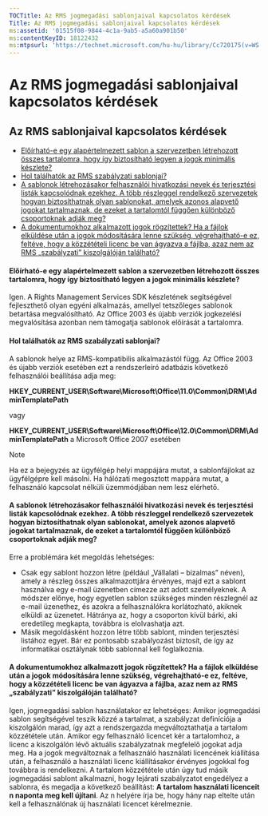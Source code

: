 ```yaml
---
TOCTitle: Az RMS jogmegadási sablonjaival kapcsolatos kérdések
Title: Az RMS jogmegadási sablonjaival kapcsolatos kérdések
ms:assetid: '01515f08-9844-4c1a-9ab5-a5a60a901b50'
ms:contentKeyID: 18122432
ms:mtpsurl: 'https://technet.microsoft.com/hu-hu/library/Cc720175(v=WS.10)'
---
```


Az RMS jogmegadási sablonjaival kapcsolatos kérdések
====================================================

Az RMS sablonjaival kapcsolatos kérdések
----------------------------------------

-   [Előírható-e egy alapértelmezett sablon a szervezetben létrehozott összes tartalomra, hogy így biztosítható legyen a jogok minimális készlete?](#bkmk_57)
-   [Hol találhatók az RMS szabályzati sablonjai?](#bkmk_58)
-   [A sablonok létrehozásakor felhasználói hivatkozási nevek és terjesztési listák kapcsolódnak ezekhez. A több részleggel rendelkező szervezetek hogyan biztosíthatnak olyan sablonokat, amelyek azonos alapvető jogokat tartalmaznak, de ezeket a tartalomtól függően különböző csoportoknak adják meg?](#bkmk_59)
-   [A dokumentumokhoz alkalmazott jogok rögzítettek? Ha a fájlok elküldése után a jogok módosítására lenne szükség, végrehajtható-e ez, feltéve, hogy a közzétételi licenc be van ágyazva a fájlba, azaz nem az RMS „szabályzati” kiszolgálóján található?](#bkmk_60)

#### Előírható-e egy alapértelmezett sablon a szervezetben létrehozott összes tartalomra, hogy így biztosítható legyen a jogok minimális készlete?

Igen. A Rights Management Services SDK készletének segítségével fejleszthető olyan egyéni alkalmazás, amellyel tetszőleges sablonok betartása megvalósítható. Az Office 2003 és újabb verziók jogkezelési megvalósítása azonban nem támogatja sablonok előírását a tartalomra.

#### Hol találhatók az RMS szabályzati sablonjai?

A sablonok helye az RMS-kompatibilis alkalmazástól függ. Az Office 2003 és újabb verziók esetében ezt a rendszerleíró adatbázis következő felhasználói beállítása adja meg:

**HKEY\_CURRENT\_USER\\Software\\Microsoft\\Office\\11.0\\Common\\DRM\\AdminTemplatePath**

vagy

**HKEY\_CURRENT\_USER\\Software\\Microsoft\\Office\\12.0\\Common\\DRM\\AdminTemplatePath** a Microsoft Office 2007 esetében

> [!NOTE]  
> Ha ez a bejegyzés az ügyfélgép helyi mappájára mutat, a sablonfájlokat az ügyfélgépre kell másolni. Ha hálózati megosztott mappára mutat, a felhasználó kapcsolat nélküli üzemmódjában nem lesz elérhető. 

#### A sablonok létrehozásakor felhasználói hivatkozási nevek és terjesztési listák kapcsolódnak ezekhez. A több részleggel rendelkező szervezetek hogyan biztosíthatnak olyan sablonokat, amelyek azonos alapvető jogokat tartalmaznak, de ezeket a tartalomtól függően különböző csoportoknak adják meg?

Erre a problémára két megoldás lehetséges:

-   Csak egy sablont hozzon létre (például „Vállalati – bizalmas” néven), amely a részleg összes alkalmazottjára érvényes, majd ezt a sablont használva egy e-mail üzenetben címezze azt adott személyeknek. A módszer előnye, hogy egyetlen sablon szükséges minden részlegnél az e-mail üzenethez, és azokra a felhasználókra korlátozható, akiknek elküldi az üzenetet. Hátránya az, hogy a csoporton kívül bárki, aki eredetileg megkapta, továbbra is elolvashatja azt.
-   Másik megoldásként hozzon létre több sablont, minden terjesztési listához egyet. Bár ez pontosabb szabályozást biztosít, de így az informatikai osztálynak több sablonnal kell foglalkoznia.

#### A dokumentumokhoz alkalmazott jogok rögzítettek? Ha a fájlok elküldése után a jogok módosítására lenne szükség, végrehajtható-e ez, feltéve, hogy a közzétételi licenc be van ágyazva a fájlba, azaz nem az RMS „szabályzati” kiszolgálóján található?

Igen, jogmegadási sablon használatakor ez lehetséges: Amikor jogmegadási sablon segítségével teszik közzé a tartalmat, a szabályzat definíciója a kiszolgálón marad, így azt a rendszergazda megváltoztathatja a tartalom közzététele után. Amikor egy felhasználó licencet kér a tartalomhoz, a licenc a kiszolgálón lévő aktuális szabályzatnak megfelelő jogokat adja meg. Ha a jogok megváltoznak a felhasználó használati licencének kiállítása után, a felhasználó a használati licenc kiállításakor érvényes jogokkal fog továbbra is rendelkezni. A tartalom közzététele után úgy tud másik jogmegadási sablont alkalmazni, hogy lejárati szabályzatot engedélyez a sablonra, és megadja a következő beállítást: **A tartalom használati licenceit n naponta meg kell újítani**. Az n helyére írja be, hogy hány nap eltelte után kell a felhasználónak új használati licencet kérelmeznie.
